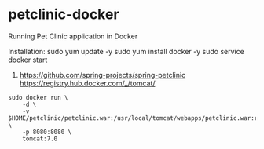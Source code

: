 # petclinic-docker

Running Pet Clinic application in Docker

Installation:
    sudo yum update -y
    sudo yum install docker -y
    sudo service docker start

1.    https://github.com/spring-projects/spring-petclinic
      https://registry.hub.docker.com/_/tomcat/

    sudo docker run	\
    	-d \
    	-v $HOME/petclinic/petclinic.war:/usr/local/tomcat/webapps/petclinic.war:ro \
    	-p 8080:8080 \
    	tomcat:7.0
